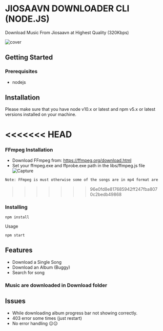 # JIOSAAVN DOWNLOADER CLI (NODE.JS)

Download Music From Jiosaavn at Highest Quality (320Kbps)

![cover](https://user-images.githubusercontent.com/40541176/90336209-d6b00f00-dff7-11ea-89e0-bcee9041bfb3.PNG)

## Getting Started

### Prerequisites

- nodejs

## Installation

Please make sure that you have node v10.x or latest and npm v5.x or latest versions installed on your machine.

<<<<<<< HEAD
=======
### FFmpeg Installation

- Download FFmpeg from: https://ffmpeg.org/download.html
- Set your ffmpeg.exe and ffprobe.exe path in the libs/ffmpeg.js file
![Capture](https://user-images.githubusercontent.com/40541176/90336145-6e612d80-dff7-11ea-8c90-951e2857c559.PNG)


```diff
Note: FFmpeg is must otherwise some of the songs are in mp4 format are not download.
```

>>>>>>> 96e0fd8e817685942ff247fba8070c2bedb49868
### Installing

```
npm install
```

Usage

```
npm start
```

## Features

- Download a Single Song
- Download an Album (Buggy)
- Search for song

### Music are downloaded in Download folder

## Issues

- While downloading album progress bar not showing correctly.
- 403 error some times (just restart)
- No error handling 😑😑
